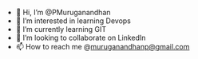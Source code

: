 - 👋 Hi, I’m @PMuruganandhan
- 👀 I’m interested in learning Devops
- 🌱 I’m currently learning GIT
- 💞️ I’m looking to collaborate on LinkedIn
- 📫 How to reach me @muruganandhanp@gmail.com

<!---
PMuruganandhan/PMuruganandhan is a ✨ special ✨ repository because its `README.md` (this file) appears on your GitHub profile.
You can click the Preview link to take a look at your changes.
--->
